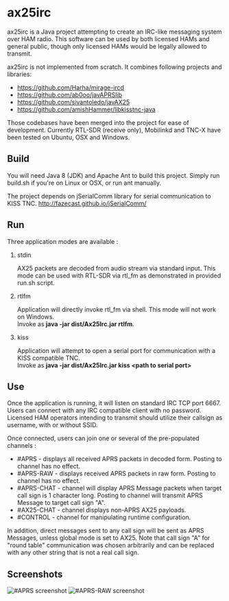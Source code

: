 # ax25irc

ax25irc is a Java project attempting to create an IRC-like messaging system over
HAM radio. This software can be used by both licensed HAMs and general public,
though only licensed HAMs would be legally allowed to transmit.

ax25irc is not implemented from scratch. It combines following projects and libraries:

* https://github.com/Harha/mirage-ircd
* https://github.com/ab0oo/javAPRSlib
* https://github.com/sivantoledo/javAX25
* https://github.com/amishHammer/libkisstnc-java

Those codebases have been merged into the project for ease of development.
Currently RTL-SDR (receive only), Mobilinkd and TNC-X have been tested on Ubuntu, OSX and Windows.

## Build

You will need Java 8 (JDK) and Apache Ant to build this project. Simply run build.sh
if you're on Linux or OSX, or run ant manually.

The project depends on jSerialComm library for serial communication to KISS TNC.
http://fazecast.github.io/jSerialComm/

## Run

Three application modes are available :

1. stdin

   AX25 packets are decoded from audio stream via standard input. This mode can be used
with RTL-SDR via rtl_fm as demonstrated in provided run.sh script.

2. rtlfm

   Application will directly invoke rtl_fm via shell. This mode will not work on Windows.  
Invoke as **java -jar dist/Ax25Irc.jar rtlfm**.

3. kiss

   Application will attempt to open a serial port for communication with a KISS compatible
TNC.  
Invoke as  **java -jar dist/Ax25Irc.jar kiss &lt;path to serial port&gt;**

## Use

Once the application is running, it will listen on standard IRC TCP port 6667. Users can
connect with any IRC compatible client with no password. Licensed HAM operators
intending to transmit should utilize their callsign as username, with or without SSID.

Once connected, users can join one or several of the pre-populated channels :

* #APRS - displays all received APRS packets in decoded form. Posting to channel has no effect.
* #APRS-RAW - displays received APRS packets in raw form. Posting to channel has no effect.
* #APRS-CHAT - channel will display APRS Message packets when target call sign is 1 character long.
Posting to channel will transmit APRS Message to target call sign "A".
* #AX25-CHAT - channel displays non-APRS AX25 payloads.
* #CONTROL - channel for manipulating runtime configuration.

In addition, direct messages sent to any call sign will be sent as APRS Messages,
unless global mode is set to AX25. Note that call sign "A" for "round table" communication
was chosen arbitrarily and can be replaced with any other string that is not a real
call sign.

## Screenshots

![#APRS screenshot](https://github.com/xba1k/ax25irc/blob/master/%23APRS%20screenshot.png)
![#APRS-RAW screenshot](https://github.com/xba1k/ax25irc/blob/master/%23APRS-RAW%20screenshot.png)
